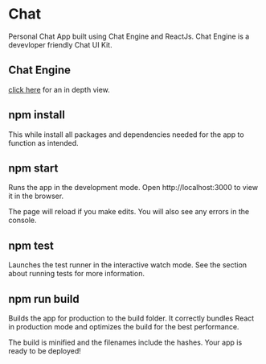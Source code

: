 # Chat
Personal Chat App built using Chat Engine and ReactJs.
Chat Engine is a devevloper friendly Chat UI Kit.

## Chat Engine
[click here](https://chatengine.io/) for an in depth view.

## npm install
This while install all packages and dependencies needed for the app to function as intended.

## npm start
Runs the app in the development mode.
Open http://localhost:3000 to view it in the browser.

The page will reload if you make edits.
You will also see any errors in the console.

## npm test
Launches the test runner in the interactive watch mode.
See the section about running tests for more information.

## npm run build
Builds the app for production to the build folder.
It correctly bundles React in production mode and optimizes the build for the best performance.

The build is minified and the filenames include the hashes.
Your app is ready to be deployed!

